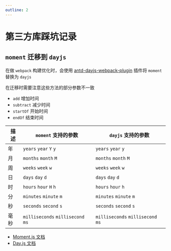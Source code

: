 ```yaml
---
outline: 2
---
```


# 第三方库踩坑记录

## `moment` 迁移到 `dayjs`

在做 `webpack` 构建优化时，会使用 [antd-dayjs-webpack-plugin](https://github.com/ant-design/antd-dayjs-webpack-plugin) 插件将 `moment` 替换为 `dayjs`

在迁移时需要注意这些方法的部分参数不一致

- `add` 增加时间
- `subtract` 减少时间
- `startOf` 开始时间
- `endOf` 结束时间

| 描述 | `moment` 支持的参数               | `dayjs` 支持的参数                |
| ---- | --------------------------------- | --------------------------------- |
| 年   | `years` `year` `Y` `y`            | `years` `year` `y`                |
| 月   | `months` `month` `M`              | `months` `month` `M`              |
| 周   | `weeks` `week` `w`                | `weeks` `week` `w`                |
| 日   | `days` `day` `d`                  | `days` `day` `d`                  |
| 时   | `hours` `hour` `H` `h`            | `hours` `hour` `h`                |
| 分   | `minutes` `minute` `m`            | `minutes` `minute` `m`            |
| 秒   | `seconds` `second` `s`            | `seconds` `second` `s`            |
| 毫秒 | `milliseconds` `millisecond` `ms` | `milliseconds` `millisecond` `ms` |

- [Moment.js 文档](https://momentjs.com/docs/#/manipulating/add/)
- [Day.js 文档](https://day.js.org/docs/en/manipulate/add)
